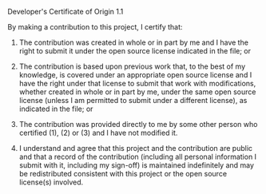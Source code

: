 Developer's Certificate of Origin 1.1

By making a contribution to this project, I certify that:

1. The contribution was created in whole or in part by me and I
   have the right to submit it under the open source license
   indicated in the file; or

2. The contribution is based upon previous work that, to the best
   of my knowledge, is covered under an appropriate open source
   license and I have the right under that license to submit that
   work with modifications, whether created in whole or in part
   by me, under the same open source license (unless I am
   permitted to submit under a different license), as indicated
   in the file; or

3. The contribution was provided directly to me by some other
   person who certified (1), (2) or (3) and I have not modified
   it.

4. I understand and agree that this project and the contribution
   are public and that a record of the contribution (including all
   personal information I submit with it, including my sign-off) is
   maintained indefinitely and may be redistributed consistent with
   this project or the open source license(s) involved.

